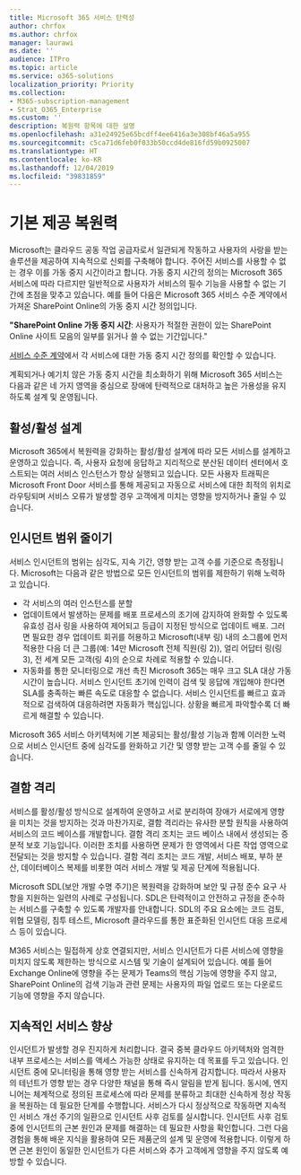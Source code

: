 ```yaml
---
title: Microsoft 365 서비스 탄력성
author: chrfox
ms.author: chrfox
manager: laurawi
ms.date: ''
audience: ITPro
ms.topic: article
ms.service: o365-solutions
localization_priority: Priority
ms.collection:
- M365-subscription-management
- Strat_O365_Enterprise
ms.custom: ''
description: 복원력 항목에 대한 설명
ms.openlocfilehash: a31e24925e65bcdff4ee6416a3e308bf46a5a955
ms.sourcegitcommit: c5ca71d6feb0f033b50ccd4de816fd59b0925007
ms.translationtype: HT
ms.contentlocale: ko-KR
ms.lasthandoff: 12/04/2019
ms.locfileid: "39831859"
---
```

# <a name="built-in-resiliency"></a>기본 제공 복원력

Microsoft는 클라우드 공동 작업 공급자로서 일관되게 작동하고 사용자의 사랑을 받는 솔루션을 제공하여 지속적으로 신뢰를 구축해야 합니다. 주어진 서비스를 사용할 수 없는 경우 이를 가동 중지 시간이라고 합니다. 가동 중지 시간의 정의는 Microsoft 365 서비스에 따라 다르지만 일반적으로 사용자가 서비스의 필수 기능을 사용할 수 없는 기간에 초점을 맞추고 있습니다. 예를 들어 다음은 Microsoft 365 서비스 수준 계약에서 가져온 SharePoint Online의 가동 중지 시간 정의입니다.

**"SharePoint Online 가동 중지 시간**: 사용자가 적절한 권한이 있는 SharePoint Online 사이트 모음의 일부를 읽거나 쓸 수 없는 기간입니다."

[서비스 수준 계약](https://www.microsoftvolumelicensing.com/DocumentSearch.aspx?Mode=3&DocumentTypeId=37)에서 각 서비스에 대한 가동 중지 시간 정의를 확인할 수 있습니다.

계획되거나 예기치 않은 가동 중지 시간을 최소화하기 위해 Microsoft 365 서비스는 다음과 같은 네 가지 영역을 중심으로 장애에 탄력적으로 대처하고 높은 가용성을 유지하도록 설계 및 운영됩니다.

## <a name="activeactive-design"></a>활성/활성 설계

Microsoft 365에서 복원력을 강화하는 활성/활성 설계에 따라 모든 서비스를 설계하고 운영하고 있습니다. 즉, 사용자 요청에 응답하고 지리적으로 분산된 데이터 센터에서 호스트되는 여러 서비스 인스턴스가 항상 실행되고 있습니다. 모든 사용자 트래픽은 Microsoft Front Door 서비스를 통해 제공되고 자동으로 서비스에 대한 최적의 위치로 라우팅되며 서비스 오류가 발생할 경우 고객에게 미치는 영향을 방지하거나 줄일 수 있습니다.

## <a name="reduce-incident-scope"></a>인시던트 범위 줄이기

서비스 인시던트의 범위는 심각도, 지속 기간, 영향 받는 고객 수를 기준으로 측정됩니다. Microsoft는 다음과 같은 방법으로 모든 인시던트의 범위를 제한하기 위해 노력하고 있습니다.

- 각 서비스의 여러 인스턴스를 분할
- 업데이트에서 발생하는 문제를 배포 프로세스의 조기에 감지하여 완화할 수 있도록 유효성 검사 링을 사용하여 제어되고 등급이 지정된 방식으로 업데이트 배포. 그러면 필요한 경우 업데이트 회귀를 허용하고 Microsoft(내부 링) 내의 소그룹에 먼저 적용한 다음 더 큰 그룹(예: 14만 Microsoft 전체 직원(링 2)), 얼리 어답터 링(링 3), 전 세계 모든 고객(링 4)의 순으로 차례로 적용할 수 있습니다.
- 자동화를 통한 모니터링으로 개선 촉진 Microsoft 365는 매우 크고 SLA 대상 가동 시간이 높습니다. 서비스 인시던트 초기에 인력이 검색 및 응답에 개입해야 한다면 SLA를 충족하는 빠른 속도로 대응할 수 없습니다. 서비스 인시던트를 빠르고 효과적으로 검색하여 대응하려면 자동화가 핵심입니다. 상황을 빠르게 파악할수록 더 빠르게 해결할 수 있습니다.

Microsoft 365 서비스 아키텍처에 기본 제공되는 활성/활성 기능과 함께 이러한 노력으로 서비스 인시던트 중에 심각도를 완화하고 기간 및 영향 받는 고객 수를 줄일 수 있습니다.  

## <a name="fault-isolation"></a>결함 격리

서비스를 활성/활성 방식으로 설계하여 운영하고 서로 분리하여 장애가 서로에게 영향을 미치는 것을 방지하는 것과 마찬가지로, 결함 격리라는 유사한 분할 원칙을 사용하여 서비스의 코드 베이스를 개발합니다. 결함 격리 조치는 코드 베이스 내에서 생성되는 증분적 보호 기능입니다. 이러한 조치를 사용하면 문제가 한 영역에서 다른 작업 영역으로 전달되는 것을 방지할 수 있습니다.
결함 격리 조치는 코드 개발, 서비스 배포, 부하 분산, 데이터베이스 복제를 비롯한 여러 서비스 개발 및 제공 단계에 적용됩니다.

Microsoft SDL(보안 개발 수명 주기)은 복원력을 강화하며 보안 및 규정 준수 요구 사항을 지원하는 일련의 사례로 구성됩니다. SDL은 탄력적이고 안전하고 규정을 준수하는 서비스를 구축할 수 있도록 개발자를 안내합니다. SDL의 주요 요소에는 코드 검토, 위협 모델링, 침투 테스트, Microsoft 클라우드를 통한 표준화된 인시던트 대응 프로세스 등이 있습니다.

M365 서비스는 밀접하게 상호 연결되지만, 서비스 인시던트가 다른 서비스에 영향을 미치지 않도록 제한하는 방식으로 시스템 및 기술이 설계되어 있습니다. 예를 들어 Exchange Online에 영향을 주는 문제가 Teams의 핵심 기능에 영향을 주지 않고, SharePoint Online의 검색 기능과 관련 문제는 사용자의 파일 업로드 또는 다운로드 기능에 영향을 주지 않습니다.

## <a name="continuous-service-improvement"></a>지속적인 서비스 향상

인시던트가 발생할 경우 진지하게 처리합니다. 결국 중복 클라우드 아키텍처와 엄격한 내부 프로세스는 서비스를 액세스 가능한 상태로 유지하는 데 목표를 두고 있습니다. 인시던트 중에 모니터링을 통해 영향 받는 서비스를 신속하게 감지합니다. 따라서 사용자의 테넌트가 영향 받는 경우 다양한 채널을 통해 즉시 알림을 받게 됩니다. 동시에, 엔지니어는 체계적으로 정의된 프로세스에 따라 문제를 분류하고 최대한 신속하게 정상 작동을 복원하는 데 필요한 단계를 수행합니다. 서비스가 다시 정상적으로 작동하면 지속적인 서비스 개선 주기의 일환으로 인시던트 사후 검토를 실시합니다. 인시던트 사후 검토 중에 인시던트의 근본 원인과 문제를 해결하는 데 필요한 사항을 확인합니다. 그런 다음 경험을 통해 배운 지식을 활용하여 모든 제품군의 설계 및 운영에 적용합니다. 이렇게 하면 근본 원인이 동일한 인시던트가 다른 서비스와 추가 고객에게 영향을 주지 않도록 예방할 수 있습니다.
